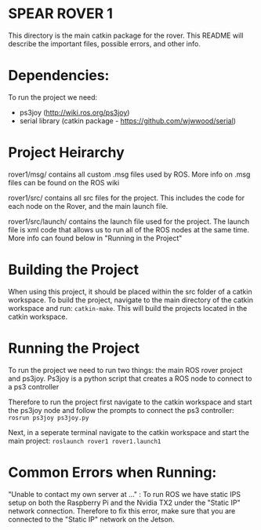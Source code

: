 # SPEAR ROVER 1 
This directory is the main catkin package for the rover. This README will describe the important files, possible errors, and other info. 

# Dependencies:
To run the project we need:
- ps3joy (http://wiki.ros.org/ps3joy)
- serial library (catkin package - https://github.com/wjwwood/serial)

# Project Heirarchy
rover1/msg/ contains all custom .msg files used by ROS. More info on .msg files can be found on the ROS wiki

rover1/src/ contains all src files for the project. This includes the code for each node on the Rover, and the main launch file.

rover1/src/launch/ contains the launch file used for the project. The launch file is xml code that allows us to run all of the ROS nodes at the same time. More info can found below in "Running in the Project"

# Building the Project
When using this project, it should be placed within the src folder of a catkin workspace. To build the project, navigate to the main directory of the catkin workspace and run: `catkin-make`. This will build the projects located in the catkin workspace.

# Running the Project
To run the project we need to run two things: the main ROS rover project and ps3joy. Ps3joy is a python script that creates a ROS node to connect to a ps3 controller

Therefore to run the project first navigate to the catkin workspace and start the ps3joy node and follow the prompts to connect the ps3 controller:
`rosrun ps3joy ps3joy.py`

Next, in a seperate terminal navigate to the catkin workspace and start the main project:
`roslaunch rover1 rover1.launch1`

# Common Errors when Running:
"Unable to contact my own server at ..." : To run ROS we have static IPS setup on both the Raspberry Pi and the Nvidia TX2 under the "Static IP" network connection. Therefore to fix this error, make sure that you are connected to the "Static IP" network on the Jetson. 


